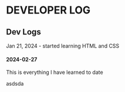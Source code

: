 # DEVELOPER LOG

## Dev Logs
Jan 21, 2024 - started learning HTML and CSS
#### 2024-02-27
 This is everything I have learned to date

asdsda